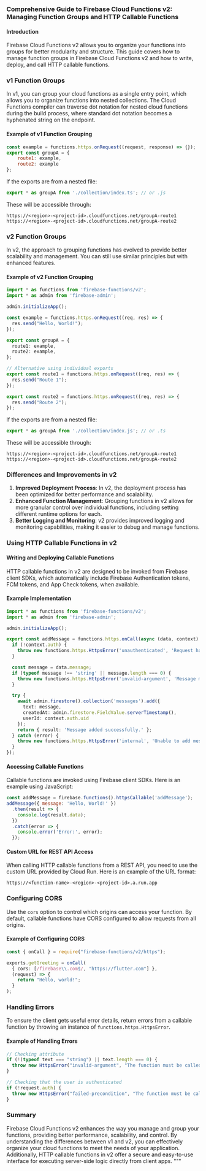 ### Comprehensive Guide to Firebase Cloud Functions v2: Managing Function Groups and HTTP Callable Functions

#### Introduction
Firebase Cloud Functions v2 allows you to organize your functions into groups for better modularity and structure. This guide covers how to manage function groups in Firebase Cloud Functions v2 and how to write, deploy, and call HTTP callable functions.

### v1 Function Groups

In v1, you can group your cloud functions as a single entry point, which allows you to organize functions into nested collections. The Cloud Functions compiler can traverse dot notation for nested cloud functions during the build process, where standard dot notation becomes a hyphenated string on the endpoint.

#### Example of v1 Function Grouping

```javascript
const example = functions.https.onRequest((request, response) => {});
export const groupA = {
    route1: example,
    route2: example 
};
```

If the exports are from a nested file:

```javascript
export * as groupA from './collection/index.ts'; // or .js
```

These will be accessible through:

```
https://<region>-<project-id>.cloudfunctions.net/groupA-route1
https://<region>-<project-id>.cloudfunctions.net/groupA-route2
```

### v2 Function Groups

In v2, the approach to grouping functions has evolved to provide better scalability and management. You can still use similar principles but with enhanced features.

#### Example of v2 Function Grouping

```typescript
import * as functions from 'firebase-functions/v2';
import * as admin from 'firebase-admin';

admin.initializeApp();

const example = functions.https.onRequest((req, res) => {
  res.send("Hello, World!");
});

export const groupA = {
  route1: example,
  route2: example,
};

// Alternative using individual exports
export const route1 = functions.https.onRequest((req, res) => {
  res.send("Route 1");
});

export const route2 = functions.https.onRequest((req, res) => {
  res.send("Route 2");
});
```

If the exports are from a nested file:

```typescript
export * as groupA from './collection/index.js'; // or .ts
```

These will be accessible through:

```
https://<region>-<project-id>.cloudfunctions.net/groupA-route1
https://<region>-<project-id>.cloudfunctions.net/groupA-route2
```

### Differences and Improvements in v2

1. **Improved Deployment Process**: In v2, the deployment process has been optimized for better performance and scalability.
2. **Enhanced Function Management**: Grouping functions in v2 allows for more granular control over individual functions, including setting different runtime options for each.
3. **Better Logging and Monitoring**: v2 provides improved logging and monitoring capabilities, making it easier to debug and manage functions.

### Using HTTP Callable Functions in v2

#### Writing and Deploying Callable Functions

HTTP callable functions in v2 are designed to be invoked from Firebase client SDKs, which automatically include Firebase Authentication tokens, FCM tokens, and App Check tokens, when available.

#### Example Implementation

```typescript
import * as functions from 'firebase-functions/v2';
import * as admin from 'firebase-admin';

admin.initializeApp();

export const addMessage = functions.https.onCall(async (data, context) => {
  if (!context.auth) {
    throw new functions.https.HttpsError('unauthenticated', 'Request had no authentication.');
  }

  const message = data.message;
  if (typeof message !== 'string' || message.length === 0) {
    throw new functions.https.HttpsError('invalid-argument', 'Message must be a non-empty string.');
  }

  try {
    await admin.firestore().collection('messages').add({
      text: message,
      createdAt: admin.firestore.FieldValue.serverTimestamp(),
      userId: context.auth.uid
    });
    return { result: 'Message added successfully.' };
  } catch (error) {
    throw new functions.https.HttpsError('internal', 'Unable to add message.', error);
  }
});
```

#### Accessing Callable Functions

Callable functions are invoked using Firebase client SDKs. Here is an example using JavaScript:

```javascript
const addMessage = firebase.functions().httpsCallable('addMessage');
addMessage({ message: 'Hello, World!' })
  .then(result => {
    console.log(result.data);
  })
  .catch(error => {
    console.error('Error:', error);
  });
```

#### Custom URL for REST API Access

When calling HTTP callable functions from a REST API, you need to use the custom URL provided by Cloud Run. Here is an example of the URL format:

```
https://<function-name>-<region>-<project-id>.a.run.app
```

### Configuring CORS

Use the `cors` option to control which origins can access your function. By default, callable functions have CORS configured to allow requests from all origins.

#### Example of Configuring CORS

```typescript
const { onCall } = require("firebase-functions/v2/https");

exports.getGreeting = onCall(
  { cors: [/firebase\\.com$/, "https://flutter.com"] },
  (request) => {
    return "Hello, world!";
  }
);
```

### Handling Errors

To ensure the client gets useful error details, return errors from a callable function by throwing an instance of `functions.https.HttpsError`.

#### Example of Handling Errors

```typescript
// Checking attribute
if (!(typeof text === "string") || text.length === 0) {
  throw new HttpsError("invalid-argument", "The function must be called with one argument 'text' containing the message text to add.");
}

// Checking that the user is authenticated
if (!request.auth) {
  throw new HttpsError("failed-precondition", "The function must be called while authenticated.");
}
```

### Summary

Firebase Cloud Functions v2 enhances the way you manage and group your functions, providing better performance, scalability, and control. By understanding the differences between v1 and v2, you can effectively organize your cloud functions to meet the needs of your application. Additionally, HTTP callable functions in v2 offer a secure and easy-to-use interface for executing server-side logic directly from client apps.
"""